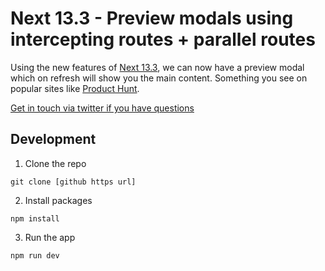 # Next 13.3 - Preview modals using intercepting routes + parallel routes

Using the new features of [Next 13.3](nextjs.org/blog/next-13-3#parallel-routes-and-interception), we can now have a preview modal which on refresh will show you the main content. Something you see on popular sites like [Product Hunt](https://www.producthunt.com).

[Get in touch via twitter if you have questions](https://twitter.com/krishnerkar)


## Development

1. Clone the repo

```
git clone [github https url]
```

2. Install packages

```
npm install
```

3. Run the app
```
npm run dev
```
